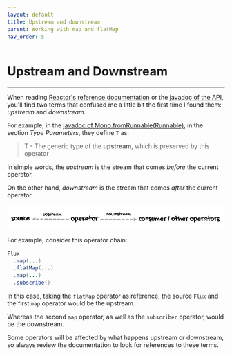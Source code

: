```yaml
---
layout: default
title: Upstream and downstream
parent: Working with map and flatMap
nav_order: 5
---
```


# Upstream and Downstream
---

When reading [Reactor's reference documentation](https://projectreactor.io/docs/core/release/reference/) or the [javadoc of the API](https://projectreactor.io/docs/core/release/api/), you'll find two terms that confused me a little bit the first time I found them: *upstream* and *downstream*.

For example, in the [javadoc of Mono.fromRunnable(Runnable)](https://projectreactor.io/docs/core/release/api/reactor/core/publisher/Mono.html#fromRunnable-java.lang.Runnable-), in the section *Type Parameters*, they define `T` as:
> T - The generic type of the **upstream**, which is preserved by this operator

In simple words, the *upstream* is the stream that comes *before* the current operator.

On the other hand, *downstream* is the stream that comes *after* the current operator. 

![upstream/downstream](images/67.png)

For example, consider this operator chain:
```java
Flux
  .map(...)
  .flatMap(...)
  .map(...)
  .subscribe()
```

In this case, taking the `flatMap` operator as reference, the source `Flux` and the first `map` operator would be the upstream.

Whereas the second `map` operator, as well as the `subscriber` operator, would be the downstream.

Some operators will be affected by what happens upstream or downstream, so always review the documentation to look for references to these terms.


